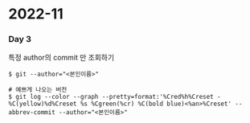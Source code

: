 <h1>2022-11</h1><h3>Day 3</h3><p>특정 author의 commit 만 조회하기<br></p>

```shell
$ git --author="<본인이름>"

# 예쁘게 나오는 버전
$ git log --color --graph --pretty=format:'%Cred%h%Creset -%C(yellow)%d%Creset %s %Cgreen(%cr) %C(bold blue)<%an>%Creset' --abbrev-commit --author="<본인이름>"
```
